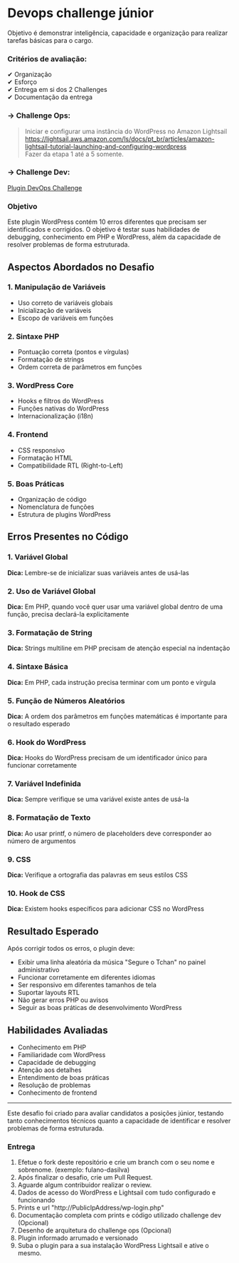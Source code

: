 # Devops challenge júnior

Objetivo é demonstrar inteligência, capacidade e organização para realizar tarefas básicas para o cargo.

### Critérios de avaliação:

✔ Organização <br>
✔ Esforço <br>
✔ Entrega em si dos 2 Challenges <br>
✔ Documentação da entrega <br>


### → Challenge Ops:
> Iniciar e configurar uma instância do WordPress no Amazon Lightsail <br>
https://lightsail.aws.amazon.com/ls/docs/pt_br/articles/amazon-lightsail-tutorial-launching-and-configuring-wordpress <br>
Fazer da etapa 1 até a 5 somente.

### → Challenge Dev:

[Plugin DevOps Challenge](devops_challenge.php)

### Objetivo
Este plugin WordPress contém 10 erros diferentes que precisam ser identificados e corrigidos. O objetivo é testar suas habilidades de debugging, conhecimento em PHP e WordPress, além da capacidade de resolver problemas de forma estruturada.

## Aspectos Abordados no Desafio

### 1. Manipulação de Variáveis
- Uso correto de variáveis globais
- Inicialização de variáveis
- Escopo de variáveis em funções

### 2. Sintaxe PHP
- Pontuação correta (pontos e vírgulas)
- Formatação de strings
- Ordem correta de parâmetros em funções

### 3. WordPress Core
- Hooks e filtros do WordPress
- Funções nativas do WordPress
- Internacionalização (i18n)

### 4. Frontend
- CSS responsivo
- Formatação HTML
- Compatibilidade RTL (Right-to-Left)

### 5. Boas Práticas
- Organização de código
- Nomenclatura de funções
- Estrutura de plugins WordPress

## Erros Presentes no Código

### 1. Variável Global
**Dica:** Lembre-se de inicializar suas variáveis antes de usá-las

### 2. Uso de Variável Global
**Dica:** Em PHP, quando você quer usar uma variável global dentro de uma função, precisa declará-la explicitamente

### 3. Formatação de String
**Dica:** Strings multiline em PHP precisam de atenção especial na indentação

### 4. Sintaxe Básica
**Dica:** Em PHP, cada instrução precisa terminar com um ponto e vírgula

### 5. Função de Números Aleatórios
**Dica:** A ordem dos parâmetros em funções matemáticas é importante para o resultado esperado

### 6. Hook do WordPress
**Dica:** Hooks do WordPress precisam de um identificador único para funcionar corretamente

### 7. Variável Indefinida
**Dica:** Sempre verifique se uma variável existe antes de usá-la

### 8. Formatação de Texto
**Dica:** Ao usar printf, o número de placeholders deve corresponder ao número de argumentos

### 9. CSS
**Dica:** Verifique a ortografia das palavras em seus estilos CSS

### 10. Hook de CSS
**Dica:** Existem hooks específicos para adicionar CSS no WordPress

## Resultado Esperado
Após corrigir todos os erros, o plugin deve:
- Exibir uma linha aleatória da música "Segure o Tchan" no painel administrativo
- Funcionar corretamente em diferentes idiomas
- Ser responsivo em diferentes tamanhos de tela
- Suportar layouts RTL
- Não gerar erros PHP ou avisos
- Seguir as boas práticas de desenvolvimento WordPress

## Habilidades Avaliadas
- Conhecimento em PHP
- Familiaridade com WordPress
- Capacidade de debugging
- Atenção aos detalhes
- Entendimento de boas práticas
- Resolução de problemas
- Conhecimento de frontend

---

Este desafio foi criado para avaliar candidatos a posições júnior, testando tanto conhecimentos técnicos quanto a capacidade de identificar e resolver problemas de forma estruturada.


### Entrega
1. Efetue o fork deste repositório e crie um branch com o seu nome e sobrenome. (exemplo: fulano-dasilva)
2. Após finalizar o desafio, crie um Pull Request.
3. Aguarde algum contribuidor realizar o review.
4. Dados de acesso do WordPress e Lightsail com tudo configurado e funcionando
5. Prints e url "http://PublicIpAddress/wp-login.php"
6. Documentação completa com prints e código utilizado challenge dev (Opcional)
7. Desenho de arquitetura do challenge ops (Opcional)
8. Plugin informado arrumado e versionado
9. Suba o plugin para a sua instalação WordPress Lightsail e ative o mesmo.
